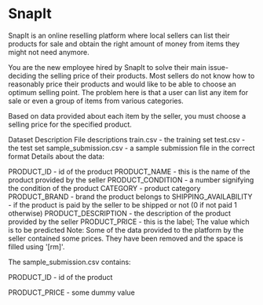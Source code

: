 # SnapIt
SnapIt is an online reselling platform where local sellers can list their products for sale and obtain the right amount of money from items they might not need anymore.

You are the new employee hired by SnapIt to solve their main issue- deciding the selling price of their products. Most sellers do not know how to reasonably price their products and would like to be able to choose an optimum selling point. The problem here is that a user can list any item for sale or even a group of items from various categories.

Based on data provided about each item by the seller, you must choose a selling price for the specified product.



Dataset Description
File descriptions
train.csv - the training set
test.csv - the test set
sample_submission.csv - a sample submission file in the correct format
Details about the data:

PRODUCT_ID - id of the product
PRODUCT_NAME - this is the name of the product provided by the seller
PRODUCT_CONDITION - a number signifying the condition of the product
CATEGORY - product category
PRODUCT_BRAND - brand the product belongs to
SHIPPING_AVAILABILITY - if the product is paid by the seller to be shipped or not (0 if not paid 1 otherwise)
PRODUCT_DESCRIPTION - the description of the product provided by the seller
PRODUCT_PRICE - this is the label; The value which is to be predicted
Note: Some of the data provided to the platform by the seller contained some prices. They have been removed and the space is filled using '[rm]'.

The sample_submission.csv contains:

PRODUCT_ID - id of the product

PRODUCT_PRICE - some dummy value
